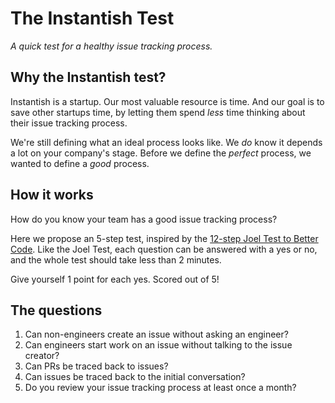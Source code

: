 # The Instantish Test
_A quick test for a healthy issue tracking process._

## Why the Instantish test?

Instantish is a startup. Our most valuable resource is time. And our goal is to save other startups time, by letting them spend _less_ time thinking about their issue tracking process.

We're still defining what an ideal process looks like. We _do_ know it depends a lot on your company's stage. Before we define the _perfect_ process, we wanted to define a _good_ process.

## How it works

How do you know your team has a good issue tracking process?

Here we propose an 5-step test, inspired by the [12-step Joel Test to Better Code](https://www.joelonsoftware.com/2000/08/09/the-joel-test-12-steps-to-better-code/). Like the Joel Test, each question can be answered with a yes or no, and the whole test should take less than 2 minutes.

Give yourself 1 point for each yes. Scored out of 5!

## The questions

1. Can non-engineers create an issue without asking an engineer?
2. Can engineers start work on an issue without talking to the issue creator?
3. Can PRs be traced back to issues?
4. Can issues be traced back to the initial conversation?
5. Do you review your issue tracking process at least once a month?

